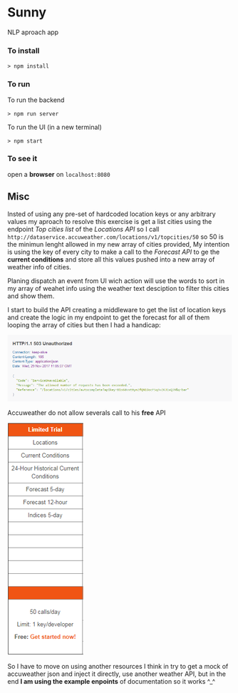 # Sunny

NLP aproach app

### To install

```
> npm install

```
### To run

To run the backend

```
> npm run server
```
To run the UI (in a new terminal)

```
> npm start
```
### To see it

open a **browser** on ```localhost:8080```

## Misc

Insted of using any pre-set of hardcoded location keys or any arbitrary values my aproach to resolve this exercise is get a list cities using the endpoint _Top cities list_ of the _Locations API_ so I call ```http://dataservice.accuweather.com/locations/v1/topcities/50``` so 50 is the minimun lenght allowed in my new array of cities provided, My intention is using the key of every city to make a call to the _Forecast API_ to ge the **current conditions** and store all this values pushed into a new array of weather info of cities.

Planing dispatch an event from UI wich action will use the words to sort in my array of weahet info using the weather text desciption to filter this cities and show them. 

I start to build the API creating a middleware to get the list of location keys and create the logic in my endpoint to get the forecast for all of them looping the array of cities but then I had a handicap:

![503](assets/503.PNG "omg !!")

Accuweather do not allow severals call to his **free** API

![503](assets/acculimit.PNG ":(")

So I have to move on using another resources I think in try to get a mock of accuweather json and inject it directly, use another weather API, but in the end **I am using the example enpoints** of documentation so it works ^_^